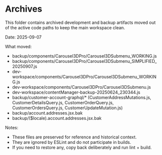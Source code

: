 # Archives

This folder contains archived development and backup artifacts moved out of the active code paths to keep the main workspace clean.

Date: 2025-09-07

What moved:
- backup/components/Carousel3DPro/Carousel3DSubmenu_WORKING.js
- backup/components/Carousel3DPro/Carousel3DSubmenu_SIMPLIFIED_20250907.js
- dev-workspace/components/Carousel3DPro/Carousel3DSubmenu_WORKING.js
- dev-workspace/components/Carousel3DPro/Carousel3DSubmenu.js
- dev-workspace/contentManager-backup-20250624_230344.js
- backup/customer-account-graphql/* (CustomerAddressMutations.js, CustomerDetailsQuery.js, CustomerOrderQuery.js, CustomerOrdersQuery.js, CustomerUpdateMutation.js)
- backup/account.addresses.jsx.bak
- backup/($locale).account.addresses.jsx.bak

Notes:
- These files are preserved for reference and historical context.
- They are ignored by ESLint and do not participate in builds.
- If you need to restore any, copy back deliberately and run lint + build.